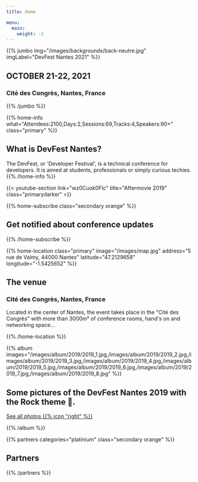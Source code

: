 ```yaml
---
title: Home

menu:
  main:
    weight: -1
---
```


{{% jumbo img="/images/backgrounds/back-neutre.jpg" imgLabel="DevFest Nantes 2021" %}}

## OCTOBER 21-22, 2021

### Cité des Congrès, Nantes, France

{{% /jumbo %}}

{{% home-info what="Attendees:2100,Days:2,Sessions:69,Tracks:4,Speakers:90+" class="primary" %}}

## What is DevFest Nantes?

The DevFest, or 'Developer Festival', is a technical conference for developers.
It is aimed at students, professionals or simply curious techies.
{{% /home-info %}}

{{< youtube-section link="wz0Cuok0FIc" title="Aftermovie 2019" class="primarydarker" >}}

<!--

{{% home-speakers %}}

## Featured Speakers

{{< button-link label="See all speakers"
                url="./speakers/"
                icon="right" >}}

{{% /home-speakers %}}

<!-- ...

{{% home-tickets class="tertiary" %}}

## Tickets

<ul>
<li><a href="https://www.billetweb.fr/devfest-Nantes-2020">{{< ticket name="Early Birds"
        starts="2019-05-01"
        ends="2019-06-30"
        price="78€"
        closed="true"
        info="300 first places">}}</a></li>
<li><a href="https://www.billetweb.fr/devfest-Nantes-2020">{{< ticket name="Reduced Price"
        starts="2019-05-01"
        ends="2019-10-15"
        price="20€"
        closed="true"
        info="100 first places">}}</a></li>
<li><a href="https://www.billetweb.fr/devfest-Nantes-2020">{{< ticket name="Normal"
        starts="2019-05-01"
        ends="2019-10-15"
        price="99€"
        closed="true"
        info="600 places">}}</a></li>
<li><a href="https://www.billetweb.fr/devfest-Nantes-2020">{{< ticket name="Lottery"
        starts="2019-05-06"
        ends="2019-06-30"
        price="99€"
        closed="true"
        info="Play the lottery and try to win the opportunity to buy a 2-day pass!">}}</a></li>
<li><a href="https://www.billetweb.fr/devfest-Nantes-2020">{{< ticket name="Lazy Birds"
        starts="2019-09-10"
        ends="2019-10-15"
        price="60€"
        closed="true"
        info="One day tickets on sale the tenth of September at 10am">}}</a></li>
</ul>

<p class="caption">* Your two-days ticket (VAT included) gives you access to all conferences, coffee breaks, and lunch. Accommodation is NOT included in this price.</p>

{{% /home-tickets %}}

<!-- ... -->

{{% home-subscribe class="secondary orange" %}}

## Get notified about conference updates

{{% /home-subscribe %}}

{{% home-location
    class="primary"
    image="/images/map.jpg"
    address="5 rue de Valmy, 44000 Nantes"
    latitude="47.2129658"
    longitude="-1.5425652" %}}

## The venue

### Cité des Congrès, Nantes, France

Located in the center of Nantes, the event takes place in the "Cité des Congrès" with more than 3000m² of conference rooms, hand's on and networking space...

{{% /home-location %}}

<!-- ... -->

{{% album images="/images/album/2019/2019_1.jpg,/images/album/2019/2019_2.jpg,/images/album/2019/2019_3.jpg,/images/album/2019/2019_4.jpg,/images/album/2019/2019_5.jpg,/images/album/2019/2019_6.jpg,/images/album/2019/2019_7.jpg,/images/album/2019/2019_8.jpg" %}}

## Some pictures of the DevFest Nantes 2019 with the Rock theme 🎸.

<a class="btn primary" target="_blank" rel="noopener" href="https://photos.app.goo.gl/1WWs9JJJtjHWhBiG6">
    See all photos
    {{% icon "right" %}}
</a>

{{% /album  %}}

<!-- ... -->

{{% partners categories="platinium" class="secondary orange" %}}

## Partners

{{% /partners %}}
